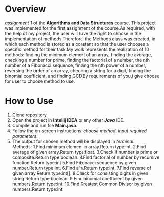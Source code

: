 # Overview

*assignment 1* of the **Algorithms and Data Structures** course.
This project was implemented for the first assignment of the course.As required, with the help of my project, the user will have the right to choose in the implementation of methods.Therefore, the Methods class was created, in which each method is stored as a constant so that the user chooses a specific method for their task.My work represents the realization of 10 methods:
finding the minimum element of an array, 
finding the average, checking a number for prime,
finding the factorial of a number, the nth 
number of a Fibonacci sequence, finding the 
nth power of a number, reversing the order of 
an array, checking a string for a digit, 
finding the binomial coefficient, and 
finding GCD.By requirements of you,i give choose for user to choose method to use.


# How to Use

1. Clone repository.
2. Open the project in **Intellij IDEA** or any other ***Java*** IDE.
3. Compile and run file **Main.java**.
4. Follow the on-screen instructions: *choose method*, *input required parameters*.
5. The output for chosen method will be displayed in *terminal*.</br>
Methods:
1.Find minimum element in array.Return type:int.
2.Find average of given array.Return type:float.
3.Check if number is prime or composite.Return type:boolean.
4.Find factorial of number by recursive function.Return type:int
5.Find Fibonacci sequence by given number.Return type:int.
6.Find a^n.Return type:int.
7.Find reverse of given array.Return type:int[].
8.Check for consisting digits in given string.Return type:boolean.
9.Find binomial coefficient by given numbers.Return type:int.
10.Find Greatest Common Divisor by given numbers.Return type:int.
